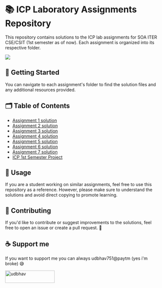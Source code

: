 # 📚 ICP Laboratory Assignments Repository

This repository contains solutions to the ICP lab assignments for SOA ITER CSE/CSIT (1st semester as of now). Each assignment is organized into its respective folder.

![](https://komarev.com/ghpvc/?username=Udbhav227&abbreviated=true)

## 🚀 Getting Started

You can navigate to each assignment's folder to find the solution files and any additional resources provided.

## 🗂️ Table of Contents

- [Assignment 1 solution](Assignment1/src)
- [Assignment 2 solution](Assignment2/src)
- [Assignment 3 solution](Assignment3/)
- [Assignment 4 solution](Assignment4/)
- [Assignment 5 solution](Assignment5/)
- [Assignment 6 solution](Assignment6/)
- [Assignment 7 solution](Assignment7/)
- [ICP 1st Semester Project](https://github.com/Udbhav227/College-Assignments/tree/5479cd1e21d903e2d58c056e0bbb439c6115dca1/ICP%20Sem%201%20Project/Minor%20Project%201)


## 📝 Usage

If you are a student working on similar assignments, feel free to use this repository as a reference. However, please make sure to understand the solutions and avoid direct copying to promote learning.

## 🤝 Contributing

If you'd like to contribute or suggest improvements to the solutions, feel free to open an issue or create a pull request. 🌟

## ☕ Support me

If you want to support me you can always udbhav751@paytm (yes i'm broke) 😅
<p><a href="https://www.buymeacoffee.com/udbhav"> <img align="left" src="https://cdn.buymeacoffee.com/buttons/v2/default-yellow.png" height="40" width="160" alt="udbhav" /></a></p>